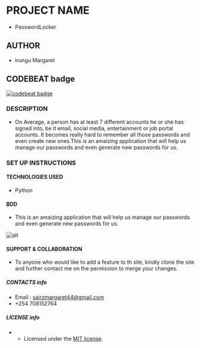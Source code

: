 # PROJECT NAME

* PasswordLocker

## AUTHOR
* Irungu Margaret

## CODEBEAT badge
[![codebeat badge](https://codebeat.co/badges/2f63c000-0540-40df-99be-bd37642843c3)](https://codebeat.co/projects/github-com-margaretwanjiru-passwordlocker-master)

### DESCRIPTION
* On Average, a person has at least 7 different accounts he or she has signed into, be it email, social media, entertainment or job portal accounts. It becomes really hard to remember all those passwords and even create new ones.This is  an amaizing application that will help us manage our passwords and even generate new passwords for us.
 ### SET UP INSTRUCTIONS
 
#### TECHNOLOGIES USED
* Python

#### BDD
* This is  an amaizing application that will help us manage our passwords and even generate new passwords for us.

![alt](image/image.jpg)


#### SUPPORT & COLLABORATION
* To anyone who would like to add a feature to th site, kindly clone the site  and further contact me on the permission to merge your changes.

##### CONTACTS info
* Email : sairzmargaret44@gmail.com
* +254 708152764

##### LICENSE info
 * - Licensed under the  [MIT license](LICENSE).
